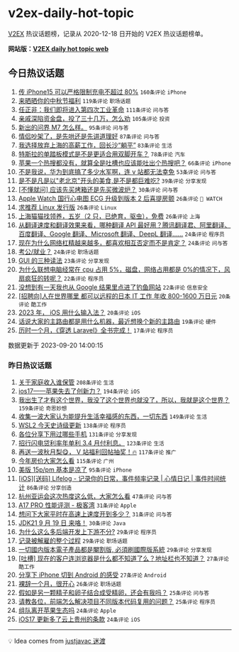 # v2ex-daily-hot-topic

[V2EX](https://www.v2ex.com/) 热议话题榜，记录从 2020-12-18 日开始的 V2EX 热议话题榜单。

**网站版：[V2EX daily hot topic web](https://boojack.github.io/v2ex-daily-hot-topic-web/)**

## 今日热议话题

<!-- TODAY BEGIN -->

1. [传 iPhone15 可以严格限制充电不超过 80%](https://www.v2ex.com/t/975452) `160条评论` `iPhone`
1. [来晒晒你的中秋节福利](https://www.v2ex.com/t/975417) `119条评论` `职场话题`
1. [任正非：我们即将进入第四次工业革命](https://www.v2ex.com/t/975392) `111条评论` `问与答`
1. [亲戚深陷资金盘，投了三十几万，怎么劝](https://www.v2ex.com/t/975393) `105条评论` `投资`
1. [新出的问界 M7 怎么样。](https://www.v2ex.com/t/975400) `95条评论` `问与答`
1. [情侣吵架了，是先哄还是先讲道理好](https://www.v2ex.com/t/975527) `87条评论` `问与答`
1. [我选择放弃上海的高薪工作，回长沙“躺平”](https://www.v2ex.com/t/975389) `83条评论` `生活`
1. [特斯拉的单踏板模式是不是更适合用双脚开车？](https://www.v2ex.com/t/975407) `78条评论` `汽车`
1. [苹果一个热搜都没有，就算全是吐槽也应该能吐出个热搜吧？](https://www.v2ex.com/t/975408) `66条评论` `iPhone`
1. [不是我说，华为到底搞了多少水军啊，连 v 站都无法幸免](https://www.v2ex.com/t/975460) `53条评论` `问与答`
1. [是不是凡是以"老北京"开头的美食,是不是都巨难吃?](https://www.v2ex.com/t/975557) `39条评论` `分享发现`
1. [[不懂就问] 应该先买烤箱还是先买微波炉？](https://www.v2ex.com/t/975578) `30条评论` `问与答`
1. [Apple Watch 国行心电图 ECG 升级到版本 2 后喜提房颤](https://www.v2ex.com/t/975599) `26条评论` ` WATCH`
1. [求推荐 Linux 发行版](https://www.v2ex.com/t/975515) `26条评论` `Linux`
1. [上海猫猫找领养，五岁（2 只，已绝育，驱虫），免费](https://www.v2ex.com/t/975451) `26条评论` `上海`
1. [从翻译速度和翻译效果来看，哪种翻译 API 最好用？腾讯翻译君、阿里翻译、百度翻译、Google 翻译、Microsoft 翻译、DeepL 翻译......](https://www.v2ex.com/t/975513) `24条评论` `程序员`
1. [现在为什么网络杠精越来越多，都喜欢相互否定而不是肯定？](https://www.v2ex.com/t/975454) `24条评论` `问与答`
1. [考公/就业？](https://www.v2ex.com/t/975420) `24条评论` `职场话题`
1. [GUI 的三种读法](https://www.v2ex.com/t/975498) `23条评论` `分享发现`
1. [为什么联想电脑经常在 cpu 占用 5%，磁盘，网络占用都是 0%的情况下，风扇疯狂的转呢？](https://www.v2ex.com/t/975518) `22条评论` `程序员`
1. [没想到有一天我也从 Google 结果里点进了钓鱼网站](https://www.v2ex.com/t/975508) `22条评论` `信息安全`
1. [[招聘向]人在世界哪里 都可以远程的日本 IT 工作 年收 800-1600 万日元](https://www.v2ex.com/t/975544) `20条评论` `酷工作`
1. [2023 年， iOS 用什么输入法？](https://www.v2ex.com/t/975510) `20条评论` `iOS`
1. [话说大家的主路由都是用什么机器，最近想换个新的主路由](https://www.v2ex.com/t/975478) `19条评论` `硬件`
1. [历时一个月，《穿透 Laravel》全书完成！](https://www.v2ex.com/t/975567) `17条评论` `程序员`

数据更新于 2023-09-20 14:00:15

<!-- TODAY END -->

### 昨日热议话题

<!-- YESTERDAY BEGIN -->

1. [关于家庭收入谁保管](https://www.v2ex.com/t/975187) `208条评论` `生活`
1. [ios17——苹果失去了创新力？](https://www.v2ex.com/t/975042) `194条评论` `iOS`
1. [我出生了才有这个世界，我没了这个世界也就没了，所以，我就是这个世界？](https://www.v2ex.com/t/975056) `159条评论` `奇思妙想`
1. [收集一波大家认为能提升生活幸福感的东西，一切东西](https://www.v2ex.com/t/975182) `149条评论` `生活`
1. [WSL2 今天史诗级更新](https://www.v2ex.com/t/975098) `138条评论` `程序员`
1. [各位分享下用过哪些手机](https://www.v2ex.com/t/975108) `131条评论` `分享发现`
1. [招行闪电贷利率年单利 3.4 月付利息。](https://www.v2ex.com/t/975072) `123条评论` `生活`
1. [再送一波秋月梨😋， V 站福利回帖抽奖！🔥](https://www.v2ex.com/t/975101) `117条评论` `推广`
1. [今年房价大家怎么看](https://www.v2ex.com/t/975102) `115条评论` `广州`
1. [美版 15p/pm 基本是凉了](https://www.v2ex.com/t/975066) `95条评论` `iPhone`
1. [[iOS][送码] Lifelog - 记录你的日常，事件频率记录 | 心情日记 | 事件时间统计](https://www.v2ex.com/t/975077) `86条评论` `分享创造`
1. [杭州亚运会这次热度这么低，大家怎么看](https://www.v2ex.com/t/975092) `47条评论` `问与答`
1. [A17 PRO 性能评测 - 极客湾](https://www.v2ex.com/t/975348) `31条评论` `Apple`
1. [想问下大家平时在高速上速度开到多少？](https://www.v2ex.com/t/975258) `31条评论` `问与答`
1. [JDK21 9 月 19 日 来咯！](https://www.v2ex.com/t/975067) `30条评论` `Java`
1. [为什么这么多后端开发上下游不分?](https://www.v2ex.com/t/975243) `29条评论` `程序员`
1. [记录被解雇的整个过程](https://www.v2ex.com/t/975211) `29条评论` `职场话题`
1. [一切國内版本電子產品都是閹割版, 必須刷國際版系統](https://www.v2ex.com/t/975202) `29条评论` `分享发现`
1. [[吐槽] 现在的客户连浏览器是什么都不知道了么？地址栏也不知道？](https://www.v2ex.com/t/975256) `27条评论` `酷工作`
1. [分享下 iPhone 切到 Android 的感受](https://www.v2ex.com/t/975237) `27条评论` `Android`
1. [裸辞一个月，很开心](https://www.v2ex.com/t/975224) `26条评论` `职场话题`
1. [假如是另一颗精子和卵子结合成受精卵，还会有我吗？](https://www.v2ex.com/t/975235) `25条评论` `问与答`
1. [请教各位，前端怎么解决项目不同版本代码复用的问题？](https://www.v2ex.com/t/975100) `25条评论` `程序员`
1. [组队离开苹果生态吗](https://www.v2ex.com/t/975183) `24条评论` `Apple`
1. [iOS17 更新多了云上贵州的条款](https://www.v2ex.com/t/975048) `24条评论` `iOS`

<!-- YESTERDAY END -->

---

💡 Idea comes from [justjavac 迷渡](https://github.com/justjavac/)
